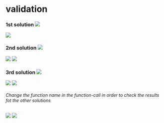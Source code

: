 # validation

### 1st solution ![](https://github.com/ZakariaHn/validation/blob/master/Images/validation/va1.png)
![](https://github.com/ZakariaHn/validation/blob/master/Images/validation/val2.png)
### 2nd solution ![](https://github.com/ZakariaHn/validation/blob/master/Images/validation2/val11.png)
![](https://github.com/ZakariaHn/validation/blob/master/Images/validation2/val22.png)
![](https://github.com/ZakariaHn/validation/blob/master/Images/validation2/val33.png)
### 3rd solution ![](https://github.com/ZakariaHn/validation/blob/master/Images/validation3/val111.png)
![](https://github.com/ZakariaHn/validation/blob/master/Images/validation3/val222.png)
![](https://github.com/ZakariaHn/validation/blob/master/Images/validation3/val333.png)
###### Change the function name in the function-call in order to check the results fot the other solutions
![](https://github.com/ZakariaHn/validation/blob/master/Images/consolLogValidPin.png)
![](https://github.com/ZakariaHn/validation/blob/master/Images/resultValidPin.png)
